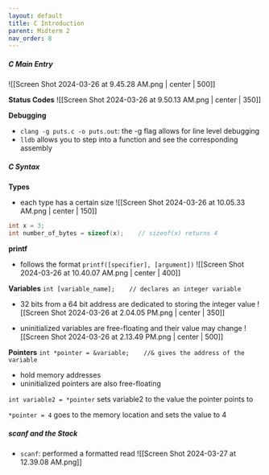 ```yaml
---
layout: default
title: C Introduction
parent: Midterm 2
nav_order: 8
---
```

##### C Main Entry
![[Screen Shot 2024-03-26 at 9.45.28 AM.png | center | 500]]

**Status Codes**
![[Screen Shot 2024-03-26 at 9.50.13 AM.png | center | 350]]

**Debugging**
- `clang -g puts.c -o puts.out`: the -g flag allows for line level debugging
- `lldb` allows you to step into a function and see the corresponding assembly
##### C Syntax
**Types**
- each type has a certain size
![[Screen Shot 2024-03-26 at 10.05.33 AM.png | center | 150]]

```C
int x = 3;
int number_of_bytes = sizeof(x);    // sizeof(x) returns 4
```

**printf**
- follows the format `printf([specifier], [argument])`
![[Screen Shot 2024-03-26 at 10.40.07 AM.png | center | 400]]

**Variables**
`int [variable_name];    // declares an integer variable`
- 32 bits from a 64 bit address are dedicated to storing the integer value
![[Screen Shot 2024-03-26 at 2.04.05 PM.png | center | 350]]

- uninitialized variables are free-floating and their value may change
![[Screen Shot 2024-03-26 at 2.13.49 PM.png | center | 500]]

**Pointers**
`int *pointer = &variable;    //& gives the address of the variable`
- hold memory addresses
- uninitialized pointers are also free-floating

`int variable2 = *pointer` sets variable2 to the value the pointer points to

`*pointer = 4` goes to the memory location and sets the value to 4

##### scanf and the Stack
- `scanf`: performed a formatted read
![[Screen Shot 2024-03-27 at 12.39.08 AM.png]]
